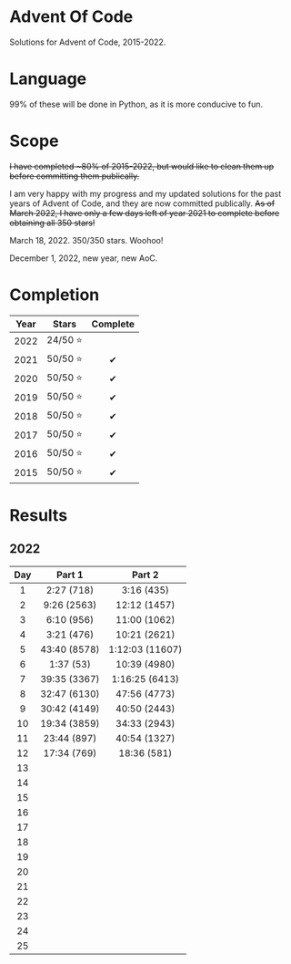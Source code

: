 # Advent Of Code
Solutions for Advent of Code, 2015-2022.

# Language
99% of these will be done in Python, as it is more conducive to fun.

# Scope
<del>I have completed ~80% of 2015-2022, but would like to clean them up before committing them publically.</del>

I am very happy with my progress and my updated solutions for the past years of Advent of Code, and they are now committed publically.
<del>As of March 2022, I have only a few days left of year 2021 to complete before obtaining all 350 stars!</del>

March 18, 2022. 350/350 stars. Woohoo!

December 1, 2022, new year, new AoC.

# Completion

| Year | Stars   | Complete|
| :----: | :-----:   | :-----:   |
| 2022 | 24/50 ⭐  |       |
| 2021 | 50/50 ⭐ |    ✔   |
| 2020 | 50/50 ⭐ |    ✔   |
| 2019 | 50/50 ⭐ |    ✔   |
| 2018 | 50/50 ⭐ |    ✔     |
| 2017 | 50/50 ⭐ |    ✔     |
| 2016 | 50/50 ⭐ |    ✔     |
| 2015 | 50/50 ⭐ |    ✔     |

# Results

## 2022
| Day | Part 1   | Part 2|
| :----: | :-----:   | :-----:   |
| 1 | 2:27 (718)  |   3:16 (435)    |
| 2 | 9:26 (2563)  |  12:12 (1457)     |
| 3 | 6:10 (956)  | 11:00 (1062)      |
| 4 | 3:21 (476)  | 10:21 (2621)      |
| 5 | 43:40 (8578)  | 1:12:03 (11607)      |
| 6 | 1:37 (53)  | 10:39 (4980)      |
| 7 | 39:35 (3367)  | 1:16:25 (6413)      |
| 8 | 32:47 (6130)  | 47:56 (4773)      |
| 9 | 30:42 (4149)  | 40:50 (2443)      |
| 10 | 19:34 (3859)  | 34:33 (2943)      |
| 11 | 23:44 (897)  | 40:54 (1327)      |
| 12 | 17:34 (769)  | 18:36 (581)      |
| 13 |   |       |
| 14 |   |       |
| 15 |   |       |
| 16 |   |       |
| 17 |   |       |
| 18 |   |       |
| 19 |   |       |
| 20 |   |       |
| 21 |   |       |
| 22 |   |       |
| 23 |   |       |
| 24 |   |       |
| 25 |   |       |


